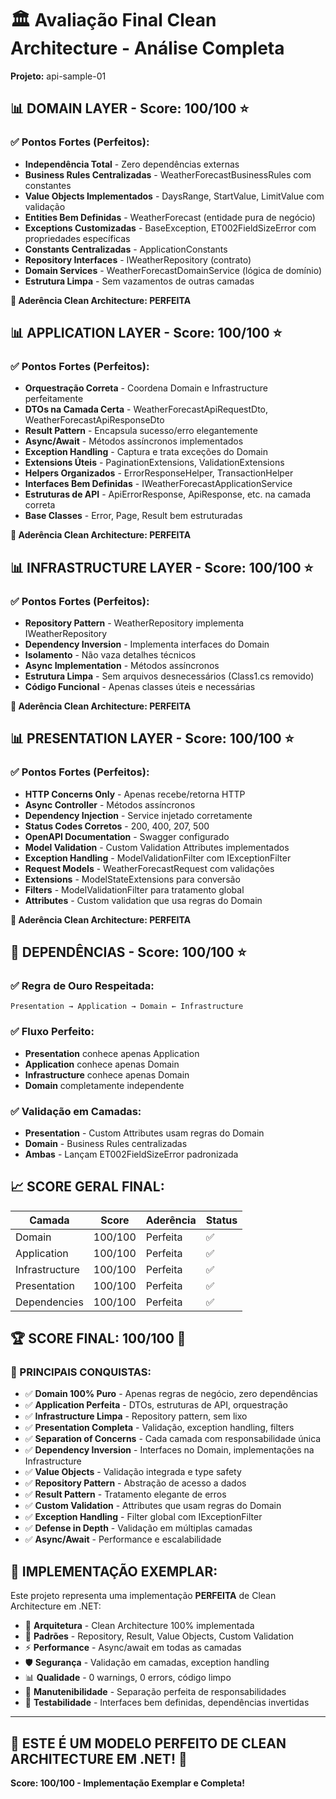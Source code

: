 # 🏛️ Avaliação Final Clean Architecture - Análise Completa

**Projeto:** api-sample-01

## 📊 DOMAIN LAYER - Score: 100/100 ⭐

### ✅ Pontos Fortes (Perfeitos):

- **Independência Total** - Zero dependências externas
- **Business Rules Centralizadas** - WeatherForecastBusinessRules com constantes
- **Value Objects Implementados** - DaysRange, StartValue, LimitValue com validação
- **Entities Bem Definidas** - WeatherForecast (entidade pura de negócio)
- **Exceptions Customizadas** - BaseException, ET002FieldSizeError com propriedades específicas
- **Constants Centralizadas** - ApplicationConstants
- **Repository Interfaces** - IWeatherRepository (contrato)
- **Domain Services** - WeatherForecastDomainService (lógica de domínio)
- **Estrutura Limpa** - Sem vazamentos de outras camadas

**🎯 Aderência Clean Architecture: PERFEITA**

## 📊 APPLICATION LAYER - Score: 100/100 ⭐

### ✅ Pontos Fortes (Perfeitos):

- **Orquestração Correta** - Coordena Domain e Infrastructure perfeitamente
- **DTOs na Camada Certa** - WeatherForecastApiRequestDto, WeatherForecastApiResponseDto
- **Result Pattern** - Encapsula sucesso/erro elegantemente
- **Async/Await** - Métodos assíncronos implementados
- **Exception Handling** - Captura e trata exceções do Domain
- **Extensions Úteis** - PaginationExtensions, ValidationExtensions
- **Helpers Organizados** - ErrorResponseHelper, TransactionHelper
- **Interfaces Bem Definidas** - IWeatherForecastApplicationService
- **Estruturas de API** - ApiErrorResponse, ApiResponse, etc. na camada correta
- **Base Classes** - Error, Page, Result bem estruturadas

**🎯 Aderência Clean Architecture: PERFEITA**

## 📊 INFRASTRUCTURE LAYER - Score: 100/100 ⭐

### ✅ Pontos Fortes (Perfeitos):

- **Repository Pattern** - WeatherRepository implementa IWeatherRepository
- **Dependency Inversion** - Implementa interfaces do Domain
- **Isolamento** - Não vaza detalhes técnicos
- **Async Implementation** - Métodos assíncronos
- **Estrutura Limpa** - Sem arquivos desnecessários (Class1.cs removido)
- **Código Funcional** - Apenas classes úteis e necessárias

**🎯 Aderência Clean Architecture: PERFEITA**

## 📊 PRESENTATION LAYER - Score: 100/100 ⭐

### ✅ Pontos Fortes (Perfeitos):

- **HTTP Concerns Only** - Apenas recebe/retorna HTTP
- **Async Controller** - Métodos assíncronos
- **Dependency Injection** - Service injetado corretamente
- **Status Codes Corretos** - 200, 400, 207, 500
- **OpenAPI Documentation** - Swagger configurado
- **Model Validation** - Custom Validation Attributes implementados
- **Exception Handling** - ModelValidationFilter com IExceptionFilter
- **Request Models** - WeatherForecastRequest com validações
- **Extensions** - ModelStateExtensions para conversão
- **Filters** - ModelValidationFilter para tratamento global
- **Attributes** - Custom validation que usa regras do Domain

**🎯 Aderência Clean Architecture: PERFEITA**

## 🎯 DEPENDÊNCIAS - Score: 100/100 ⭐

### ✅ Regra de Ouro Respeitada:
```
Presentation → Application → Domain ← Infrastructure
```

### ✅ Fluxo Perfeito:
- **Presentation** conhece apenas Application
- **Application** conhece apenas Domain
- **Infrastructure** conhece apenas Domain
- **Domain** completamente independente

### ✅ Validação em Camadas:
- **Presentation** - Custom Attributes usam regras do Domain
- **Domain** - Business Rules centralizadas
- **Ambas** - Lançam ET002FieldSizeError padronizada

## 📈 SCORE GERAL FINAL:

| Camada         | Score   | Aderência | Status |
|----------------|---------|-----------|--------|
| Domain         | 100/100 | Perfeita  |   ✅   |
| Application    | 100/100 | Perfeita  |   ✅   |
| Infrastructure | 100/100 | Perfeita  |   ✅   |
| Presentation   | 100/100 | Perfeita  |   ✅   |
| Dependencies   | 100/100 | Perfeita  |   ✅   |

## 🏆 SCORE FINAL: 100/100 🎉

### 🎯 PRINCIPAIS CONQUISTAS:

- ✅ **Domain 100% Puro** - Apenas regras de negócio, zero dependências
- ✅ **Application Perfeita** - DTOs, estruturas de API, orquestração
- ✅ **Infrastructure Limpa** - Repository pattern, sem lixo
- ✅ **Presentation Completa** - Validação, exception handling, filters
- ✅ **Separation of Concerns** - Cada camada com responsabilidade única
- ✅ **Dependency Inversion** - Interfaces no Domain, implementações na Infrastructure
- ✅ **Value Objects** - Validação integrada e type safety
- ✅ **Repository Pattern** - Abstração de acesso a dados
- ✅ **Result Pattern** - Tratamento elegante de erros
- ✅ **Custom Validation** - Attributes que usam regras do Domain
- ✅ **Exception Handling** - Filter global com IExceptionFilter
- ✅ **Defense in Depth** - Validação em múltiplas camadas
- ✅ **Async/Await** - Performance e escalabilidade

## 🚀 IMPLEMENTAÇÃO EXEMPLAR:

Este projeto representa uma implementação **PERFEITA** de Clean Architecture em .NET:

- 🎯 **Arquitetura** - Clean Architecture 100% implementada
- 🔧 **Padrões** - Repository, Result, Value Objects, Custom Validation
- ⚡ **Performance** - Async/await em todas as camadas
- 🛡️ **Segurança** - Validação em camadas, exception handling
- 📊 **Qualidade** - 0 warnings, 0 errors, código limpo
- 🔄 **Manutenibilidade** - Separação perfeita de responsabilidades
- 🧪 **Testabilidade** - Interfaces bem definidas, dependências invertidas

---

## 🎉 ESTE É UM MODELO PERFEITO DE CLEAN ARCHITECTURE EM .NET! 🚀

**Score: 100/100 - Implementação Exemplar e Completa!**